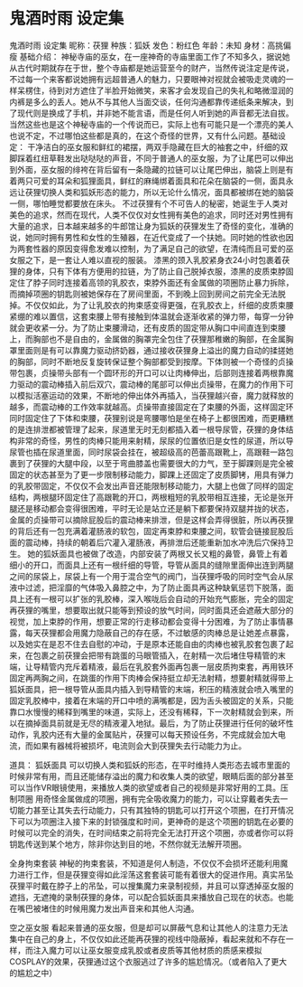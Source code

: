 # 鬼酒时雨 设定集

鬼酒时雨 设定集
昵称：茯狸
种族：狐妖
发色：粉红色
年龄：未知
身材：高挑偏瘦
基础介绍：
神秘寺庙的巫女，在一座神奇的寺庙里面工作了不知多久，据说她从古代时期就存在于世，整个寺庙都是她运营至今的财产，当然传说注定是传说，不过每一个来客都说她拥有远超普通人的魅力，只要眼神对视就会被吸走灵魂的一样呆楞住，待到对方遮住了半脸开始微笑，来客才会发现自己的失礼和略微湿润的内裤是多么的丢人。她从不与其他人当面交谈，任何沟通都靠传递纸条来解决，到了现代则是换成了手机，并非她不能言语，而是任何人听到她的声音都无法自拔。当然这些也是这个神秘寺庙的一个传说而已，实际上也有可能只是一个漂亮的美人也说不定，不过哪怕这些都是真的，在这个奇怪的世界，又有什么问题。基础设定：
干净洁白的巫女服和鲜红的裙摆，两双手隐藏在巨大的袖套之中，纤细的双脚踩着红纽草鞋发出哒哒哒的声音，不同于普通人的巫女服，为了让尾巴可以伸出到外面，巫女服的绯袴在背后留有一条隐藏的拉链可以让尾巴伸出，脑袋上则是有着两只可爱的耳朵和狐狸面具，鲜红的麻绳绑着面具和花朵在脑袋的一侧，面具永远让茯狸切换人类和狐妖形态的能力，所以无论什么情况，面具都被绑在她的脑袋一侧，哪怕睡觉都要放在床头。
不过茯狸有个不可告人的秘密，她诞生于人类对美色的追求，然而在现代，人类不仅仅对女性拥有美色的追求，同时还对男性拥有大量的追求，日本越来越多的牛郎馆让身为狐妖的茯狸发生了奇怪的变化，准确的说，她同时拥有男性和女性的生殖器，在近代变成了一个扶她。同时她的性欲也因为两套性器的原因变得愈发难以控制，为了满足自己的欲望，在清纯而且可爱的巫女服之下，是一套让人难以直视的服装。
漆黑的颈入乳胶紧身衣24小时包裹着茯狸的身体，只有下体有方便用的拉链，为了防止自己脱掉衣服，漆黑的皮质束脖固定住了脖子同时连接着高领的乳胶衣，束脖外面还有金属做的项圈防止暴力拆除，而摘掉项圈的钥匙则被她保存在了房间里面，不到晚上回到房间之前完全无法脱掉。不仅仅如此，为了让乳胶衣的拘束感变得更强，在乳胶衣上，纤细的皮质束腰紧绷的难以置信，这套束腰上带有接触到体温就会逐渐收紧的弹力带，每穿一分钟就会更收紧一分。为了防止束腰滑动，还有皮质的固定带从胸口中间直连到束腰上，而胸部也不是自由的，金属做的胸罩完全包住了茯狸那稚嫩的胸部，在金属胸罩里面则是有可以靠魔力驱动挤奶器，通过接收茯狸身上溢出的魔力自动的揉搓她的胸部，同时不断地反复旋转保证整个胸部都受到按摩。下体则被一个奇怪的贞操带包裹，贞操带头部有一个圆环形的开口可以让肉棒伸出，后部则连接着两根靠魔力驱动的震动棒插入前后双穴，震动棒的尾部可以伸出贞操带，在魔力的作用下可以模拟活塞运动的效果，不断地的伸出体外再插入，当茯狸越兴奋，魔力就释放的越多，而震动棒的工作效率就越高。贞操带直接固定在了束腰的外面，这样固定环同时固定住了下体和束腰，茯狸别说是弯腰哪怕是坐在椅子上都很困难，而更糟糕的是连排泄都被管理了起来，尿道里无时无刻都插入着一根导尿管，茯狸的身体结构非常的奇怪，男性的肉棒只能用来射精，尿尿的位置依旧是女性的尿道，所以导尿管也插在尿道里面，同时尿袋会挂在，被超级高的芭蕾高跟靴上，高跟鞋一路包裹到了茯狸的大腿中段，以至于弯曲膝盖也需要很大的力气，至于脚踝则是完全被固定的状态甚至为了更一步限制移动能力，脚踝上还固定了皮质脚铐，用具有弹力的乳胶带固定，不仅仅不会发出声音还能限制移动能力，大腿上也做了同样的固定结构，两根腿环固定住了高跟靴的开口，两根粗短的乳胶带相互连接，无论是张开腿还是移动都会变得很困难，平时无论是站立还是躺下都要保持双腿并拢的状态，金属的贞操带可以摘除屁股后的震动棒来排泄，但是这样会弄得很脏，所以再茯狸的背后还有一包充满着灌肠液的软包，固定再束脖和束腰之间，软管会链接屁股后面的震动棒，持续的朝着后穴灌入灌肠液，再排泄后还能重新加水冲洗后穴保持卫生。
她的狐妖面具也被做了改造，内部安装了两根又长又粗的鼻管，鼻管上有着细小的开口，而面具上还有一根纤细的导管，导管从面具的缝隙里面伸出连到两腿之间的尿袋上，尿袋上有一个用于混合空气的阀门，当茯狸呼吸的同时空气会从尿液中过滤，把淫靡的气体吸入鼻腔之中，为了防止面具再这种缺氧惩罚下脱落，面具上还有一根可以扩张的乳胶棒，深入喉咙后会自动的开始充气膨胀，完全的固定再茯狸的嘴里，想要取出就只能等到预设的放气时间，同时面具还会遮蔽大部分的视觉，加上束脖的作用，想要正常的行走移动都会变得十分困难，为了防止事情暴露，每天茯狸都会用魔力隐蔽自己的存在感，不过敏感的肉棒总是让她差点暴露，以及她实在是忍不住去自慰的冲动，于是原本还能自由的肉棒也被乳胶套包裹了起来，在包裹之前茯狸会把带有跳蛋的马眼管插入，在射精一次后堵住导精管的末端，让导精管内充斥着精液，最后在乳胶套外面再包裹一层皮质拘束套，再用铁环固定再两胸之间，在跳蛋的作用下肉棒会保持挺立却无法射精，想要射精就得带上狐妖面具，把一根导管从面具内插入到导精管的末端，积压的精液就会喷入嘴里的固定乳胶棒中，接着在末端的开口中喷的满嘴都是，因为舌头被固定的关系，只能靠口水慢慢的稀释到嘴里的味道，实际上，还没有稀释，下一次射精就会到来，所以在摘掉面具前就是无尽的精液灌入地狱。最后，为了防止茯狸进行任何的破坏性动作，乳胶内还有大量的金属贴片，茯狸可以每天预设任务，不完成就会加大电流，而如果有器械将被损坏，电流则会大到茯狸失去行动能力为止。

道具：
狐妖面具
可以切换人类和狐妖的形态，在平时维持人类形态去城市里面的时候非常有用，而且还能储存溢出的魔力和收集人类的欲望，眼睛后面的部分甚至可以当作VR眼镜使用，来播放人类的欲望或者自己的视频是非常好用的工具。压制项圈
用奇怪金属做成的项圈，拥有完全吸收魔力的能力，可以让穿戴者失去一切能力甚至让其失去行动能力，只有其独特的钥匙可以打开这个项圈，在打开情况下可以为项圈注入接下来的封锁强度和时间，更神奇的是这个项圈的钥匙在必要的时候可以完全的消失，在时间结束之前将完全无法打开这个项圈，亦或者你可以将钥匙传送到某个地方，除非你达到目的地，不然你就无法解开项圈。

全身拘束套装
神秘的拘束套装，不知道是何人制造，不仅仅不会损坏还能利用魔力进行工作，但是茯狸变得如此淫荡这套套装可能有着很大的促进作用。真实吊坠
茯狸平时戴在脖子上的吊坠，可以搜集魔力来录制视频，并且可以穿透掉巫女服的遮挡，无遮掩的录制茯狸的身体，可以配合狐妖面具来播放自己现在的状态。也能在嘴巴被堵住的时候用魔力发出声音来和其他人沟通。

空之巫女服
看起来普通的巫女服，但是却可以屏蔽气息和让其他人的注意力无法集中在自己的身上，不仅仅如此还能再茯狸的视线中隐蔽掉，看起来就和不存在一样，而注入魔力可以让巫女服变成乳胶或者皮质等其他材质的质感来模拟COSPLAY的效果，茯狸通过这个衣服逃过了许多的尴尬情况。（或者陷入了更大的尴尬之中）